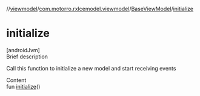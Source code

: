 //[viewmodel](../../index.md)/[com.motorro.rxlcemodel.viewmodel](../index.md)/[BaseViewModel](index.md)/[initialize](initialize.md)



# initialize  
[androidJvm]  
Brief description  


Call this function to initialize a new model and start receiving events

  
Content  
fun [initialize](initialize.md)()  



